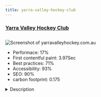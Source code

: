 ```yaml
---
title: yarra-valley-hockey-club
---
```


<div style="height: 3rem">
  <a href="https://www.yarravalleyhockey.com.au/"><h3>Yarra Valley Hockey Club</h3></a>
</div>
<img loading="lazy" src="/images/thumbs/yarravalleyhockey.com.au.jpg" alt="Screenshot of yarravalleyhockey.com.au" />
<ul>
  <li>Performace: 17%</li>
  <li>
    First contentful paint:
    3.97Sec
  </li>
  <li>Best practices: 71%</li>
  <li>Accessibility: 93%</li>
  <li>SEO: 90%</li>
  <li>carbon footprint: 0.175</li>
</ul>
<details>
  <summary>Description</summary>
  <p>Yarra Valley Hockey Club is a community-based, volunteer-run Hockey club located in Melbourne, Australia. 

They previously had a different CMS site which was outdated and bloated, and the club required assistance with ongoing website maintenance and security. A strategic assessment determined a fairly complicated ACL was required, and additional functionality that did not exist in the old site, so Joomla was seen as the best choice for a new site.The site was developed in Joomla! 3.x with Gantry5 framework and RocketTheme Notio template. The events calendar is JEvents, and PhocaDownload is used for PDF policies and downloads. The majority of modules used are either Joomla core or Gantry5 particles.

ACL was configured and a Gantry5 frontend layout developed, as well as several core overrides, to only provide basic options the clients require for day-to-day use. Ongoing maintenance, support and security are provided by developer.</p>
</details>

